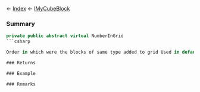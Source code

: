 ← [Index](Api-Index) ← [IMyCubeBlock](VRage.Game.ModAPI.Ingame.IMyCubeBlock)

### Summary

```csharp
private public abstract virtual NumberInGrid
```csharp

Order in which were the blocks of same type added to grid Used in default display name

### Returns

### Example

### Remarks

